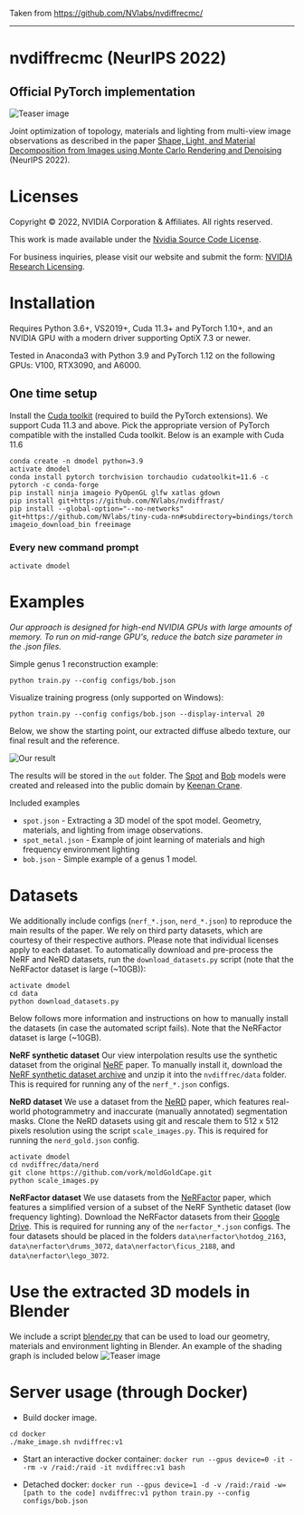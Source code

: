 Taken from https://github.com/NVlabs/nvdiffrecmc/

-------------

# nvdiffrecmc (NeurIPS 2022)

## Official PyTorch implementation

![Teaser image](images/teaser.JPG "Teaser image")

Joint optimization of topology, materials and lighting from multi-view image observations 
as described in the paper
[Shape, Light, and Material Decomposition from Images using Monte Carlo Rendering and Denoising](https://nvlabs.github.io/nvdiffrecmc/) (NeurIPS 2022).


# Licenses

Copyright &copy; 2022, NVIDIA Corporation & Affiliates. All rights reserved.

This work is made available under the [Nvidia Source Code License](https://github.com/NVlabs/nvdiffrecmc/blob/main/LICENSE.txt).

For business inquiries, please visit our website and submit the form: [NVIDIA Research Licensing](https://www.nvidia.com/en-us/research/inquiries/).

# Installation

Requires Python 3.6+, VS2019+, Cuda 11.3+ and PyTorch 1.10+, and an 
NVIDIA GPU with a modern driver supporting OptiX 7.3 or newer.

Tested in Anaconda3 with Python 3.9 and PyTorch 1.12 on the following GPUs: V100, RTX3090, and A6000. 

## One time setup

Install the [Cuda toolkit](https://developer.nvidia.com/cuda-toolkit) (required to build the PyTorch extensions).
We support Cuda 11.3 and above.
Pick the appropriate version of PyTorch compatible with the installed Cuda toolkit.
Below is an example with Cuda 11.6

```
conda create -n dmodel python=3.9
activate dmodel
conda install pytorch torchvision torchaudio cudatoolkit=11.6 -c pytorch -c conda-forge
pip install ninja imageio PyOpenGL glfw xatlas gdown
pip install git+https://github.com/NVlabs/nvdiffrast/
pip install --global-option="--no-networks" git+https://github.com/NVlabs/tiny-cuda-nn#subdirectory=bindings/torch
imageio_download_bin freeimage
```

### Every new command prompt
`activate dmodel`

# Examples

*Our approach is designed for high-end NVIDIA GPUs with large amounts of memory.
To run on mid-range GPU's, reduce the batch size parameter in the .json files.*

Simple genus 1 reconstruction example:
```
python train.py --config configs/bob.json
```
Visualize training progress (only supported on Windows):
```
python train.py --config configs/bob.json --display-interval 20
```

Below, we show the starting point, our extracted diffuse albedo texture, 
our final result and the reference. 

![Our result](images/bob.jpg "Our result")

The results will be stored in the `out` folder.
The [Spot](http://www.cs.cmu.edu/~kmcrane/Projects/ModelRepository/index.html#spot) and
[Bob](https://www.cs.cmu.edu/~kmcrane/Projects/ModelRepository/index.html) models were
created and released into the public domain by [Keenan Crane](http://www.cs.cmu.edu/~kmcrane/index.html).

Included examples

- `spot.json` - Extracting a 3D model of the spot model. Geometry, materials, and lighting from image observations.
- `spot_metal.json` - Example of joint learning of materials and high frequency environment lighting 
- `bob.json` - Simple example of a genus 1 model.

# Datasets

We additionally include configs (`nerf_*.json`, `nerd_*.json`) to reproduce the main results of the paper. We rely on third party datasets, which
are courtesy of their respective authors. Please note
that individual licenses apply to each dataset. To automatically download and pre-process the NeRF and NeRD datasets, run the `download_datasets.py` script (note that the NeRFactor dataset is large (~10GB)):
```
activate dmodel
cd data
python download_datasets.py
```
Below follows more information and instructions on how to manually install the datasets (in case the automated script fails). Note that the NeRFactor dataset is large (~10GB). 

**NeRF synthetic dataset** Our view interpolation results use the synthetic dataset from the original [NeRF](https://github.com/bmild/nerf) paper.
To manually install it, download the [NeRF synthetic dataset archive](https://drive.google.com/uc?export=download&id=18JxhpWD-4ZmuFKLzKlAw-w5PpzZxXOcG)
and unzip it into the `nvdiffrec/data` folder. This is required for running any of the `nerf_*.json` configs.

**NeRD dataset** We use a dataset from the [NeRD](https://markboss.me/publication/2021-nerd/) paper, which features real-world photogrammetry and inaccurate
(manually annotated) segmentation masks. Clone the NeRD datasets using git and rescale them to 512 x 512 pixels resolution using the script
`scale_images.py`. This is required for running the `nerd_gold.json` config.   
```
activate dmodel
cd nvdiffrec/data/nerd
git clone https://github.com/vork/moldGoldCape.git
python scale_images.py
```

**NeRFactor dataset** We use datasets from the [NeRFactor](https://xiuming.info/projects/nerfactor/) paper, which features 
a simplified version of a subset of the NeRF Synthetic dataset (low frequency lighting). Download the NeRFactor datasets from their [Google Drive](https://drive.google.com/drive/folders/1wTX6RuifMCe2xvyk00dlBSsKxO_vuwlp). This is required for running any of the `nerfactor_*.json` configs. The four datasets should be placed in the folders `data\nerfactor\hotdog_2163`, `data\nerfactor\drums_3072`, `data\nerfactor\ficus_2188`, and `data\nerfactor\lego_3072`.

# Use the extracted 3D models in Blender

We include a script [blender.py](blender/blender.py) that can be used to load our geometry, materials and environment lighting in Blender.
An example of the shading graph is included below
![Teaser image](blender/network.png "Shading network")


# Server usage (through Docker)

- Build docker image.
```
cd docker
./make_image.sh nvdiffrec:v1
```

- Start an interactive docker container:
`docker run --gpus device=0 -it --rm -v /raid:/raid -it nvdiffrec:v1 bash`

- Detached docker:
`docker run --gpus device=1 -d -v /raid:/raid -w=[path to the code] nvdiffrec:v1 python train.py --config configs/bob.json`
